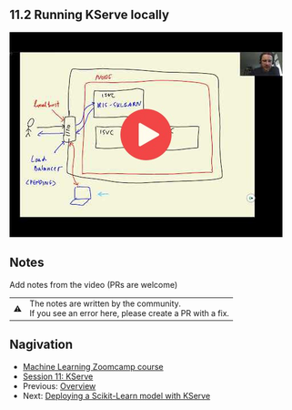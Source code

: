 
## 11.2 Running KServe locally

<a href="https://www.youtube.com/watch?v=A3tFt14iTEI&list=PL3MmuxUbc_hIhxl5Ji8t4O6lPAOpHaCLR"><img src="images/thumbnail-11-02.jpg"></a>
 




## Notes

Add notes from the video (PRs are welcome)


<table>
   <tr>
      <td>⚠️</td>
      <td>
         The notes are written by the community. <br>
         If you see an error here, please create a PR with a fix.
      </td>
   </tr>
</table>


## Nagivation

* [Machine Learning Zoomcamp course](../)
* [Session 11: KServe](./)
* Previous: [Overview](01-overview.md)
* Next: [Deploying a Scikit-Learn model with KServe](03-kserve-sklearn.md)